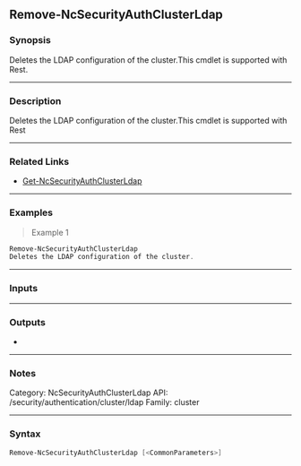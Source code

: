 Remove-NcSecurityAuthClusterLdap
--------------------------------

### Synopsis
Deletes the LDAP configuration of the cluster.This cmdlet is supported with Rest.

---

### Description

Deletes the LDAP configuration of the cluster.This cmdlet is supported with Rest

---

### Related Links
* [Get-NcSecurityAuthClusterLdap](Get-NcSecurityAuthClusterLdap)

---

### Examples
> Example 1

```PowerShell
Remove-NcSecurityAuthClusterLdap
Deletes the LDAP configuration of the cluster.
```

---

### Inputs

---

### Outputs
* 

---

### Notes
Category: NcSecurityAuthClusterLdap
API: /security/authentication/cluster/ldap
Family: cluster

---

### Syntax
```PowerShell
Remove-NcSecurityAuthClusterLdap [<CommonParameters>]
```
